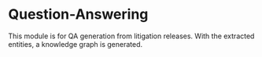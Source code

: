 # Question-Answering

This module is for QA generation from litigation releases. With the extracted entities, a knowledge graph is generated.
